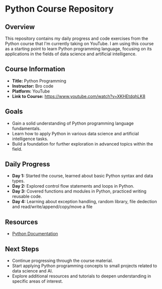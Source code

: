 # Python Course Repository

## Overview
This repository contains my daily progress and code exercises from the Python course that I'm currently taking on YouTube. I am using this course as a starting point to learn Python programming language, focusing on its applications in the fields of data science and artificial intelligence.

## Course Information
- **Title:** Python Programming 
- **Instructor:** Bro code
- **Platform:** YouTube
- **Link to Course:** https://www.youtube.com/watch?v=XKHEtdqhLK8

## Goals
- Gain a solid understanding of Python programming language fundamentals.
- Learn how to apply Python in various data science and artificial intelligence tasks.
- Build a foundation for further exploration in advanced topics within the field.

## Daily Progress
- **Day 1:** Started the course, learned about basic Python syntax and data types.
- **Day 2:** Explored control flow statements and loops in Python.
- **Day 3:** Covered functions and modules in Python, practiced writing reusable code.
- **Day 4:** Learning about exception handling, random library, file dedection and read/write/append/copy/move a file

## Resources
- [Python Documentation](https://docs.python.org/3/)

## Next Steps
- Continue progressing through the course material.
- Start applying Python programming concepts to small projects related to data science and AI.
- Explore additional resources and tutorials to deepen understanding in specific areas of interest.

